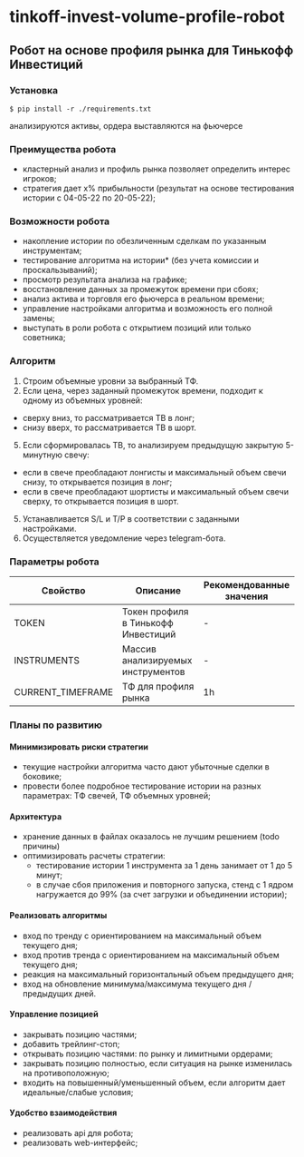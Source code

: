 # tinkoff-invest-volume-profile-robot
## Робот на основе профиля рынка для Тинькофф Инвестиций

### Установка
```
$ pip install -r ./requirements.txt
```

анализируются активы, ордера выставляются на фьючерсе

### Преимущества робота
- кластерный анализ и профиль рынка позволяет определить интерес игроков;
- стратегия дает х% прибыльности (результат на основе тестирования истории с 04-05-22 по 20-05-22);

### Возможности робота
- накопление истории по обезличенным сделкам по указанным инструментам;
- тестирование алгоритма на истории* (без учета комиссии и проскальзываний);
- просмотр результата анализа на графике;
- восстановление данных за промежуток времени при сбоях;
- анализ актива и торговля его фьючерса в реальном времени;
- управление настройками алгоритма и возможность его полной замены;
- выступать в роли робота с открытием позиций или только советника;

### Алгоритм 
1. Строим объемные уровни за выбранный ТФ.
2. Если цена, через заданный промежуток времени, подходит к одному из объемных уровней:
- сверху вниз, то рассматривается ТВ в лонг;
- снизу вверх, то рассматривается ТВ в шорт.
5. Если сформировалась ТВ, то анализируем предыдущую закрытую 5-минутную свечу:
- если в свече преобладают лонгисты и максимальный объем свечи снизу, то открывается позиция в лонг; 
- если в свече преобладают шортисты и максимальный объем свечи сверху, то открывается позиция в шорт.
5. Устанавливается S/L и T/P в соответствии с заданными настройками.
6. Осуществляется уведомление через telegram-бота.

### Параметры робота
| Свойство          | Описание                            | Рекомендованные значения |
|-------------------|-------------------------------------|--------------------------|
| TOKEN             | Токен профиля в Тинькофф Инвестиций | -                        |
| INSTRUMENTS       | Массив анализируемых инструментов   | -                        |
| CURRENT_TIMEFRAME | ТФ для профиля рынка                | 1h                       |


### Планы по развитию

#### Минимизировать риски стратегии
- текущие настройки алгоритма часто дают убыточные сделки в боковике; 
- провести более подробное тестирование истории на разных параметрах: ТФ свечей, ТФ объемных уровней;

#### Архитектура
- хранение данных в файлах оказалось не лучшим решением (todo причины)
- оптимизировать расчеты стратегии:
  - тестирование истории 1 инструмента за 1 день занимает от 1 до 5 минут;
  - в случае сбоя приложения и повторного запуска, стенд с 1 ядром нагружается до 99% (за счет загрузки и объединении истории);

#### Реализовать алгоритмы
- вход по тренду с ориентированием на максимальный объем текущего дня;
- вход против тренда с ориентированием на максимальный объем текущего дня;
- реакция на максимальный горизонтальный объем предыдущего дня;
- вход на обновление минимума/максимума текущего дня / предыдущих дней.

#### Управление позицией
- закрывать позицию частями;
- добавить трейлинг-стоп;
- открывать позицию частями: по рынку и лимитными ордерами;
- закрывать позицию полностью, если ситуация на рынке изменилась на противоположную;
- входить на повышенный/уменьшенный объем, если алгоритм дает идеальные/слабые условия;

#### Удобство взаимодействия
- реализовать api для робота;
- реализовать web-интерфейс;